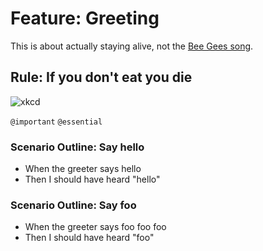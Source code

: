 # Feature: Greeting

This is about actually staying alive,
not the [Bee Gees song](https://www.youtube.com/watch?v=I_izvAbhExY).

## Rule: If you don't eat you die

![xkcd](https://imgs.xkcd.com/comics/lunch_2x.png)

`@important` `@essential`

### Scenario Outline: Say hello

- When the greeter says hello
- Then I should have heard "hello"

### Scenario Outline: Say foo

- When the greeter says foo foo foo
- Then I should have heard "foo"